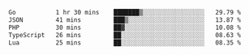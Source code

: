 <!--START_SECTION:waka-->

```txt
Go           1 hr 30 mins    ███████▒░░░░░░░░░░░░░░░░░   29.79 %
JSON         41 mins         ███▒░░░░░░░░░░░░░░░░░░░░░   13.87 %
PHP          30 mins         ██▓░░░░░░░░░░░░░░░░░░░░░░   10.08 %
TypeScript   26 mins         ██░░░░░░░░░░░░░░░░░░░░░░░   08.63 %
Lua          25 mins         ██░░░░░░░░░░░░░░░░░░░░░░░   08.35 %
```

<!--END_SECTION:waka-->
